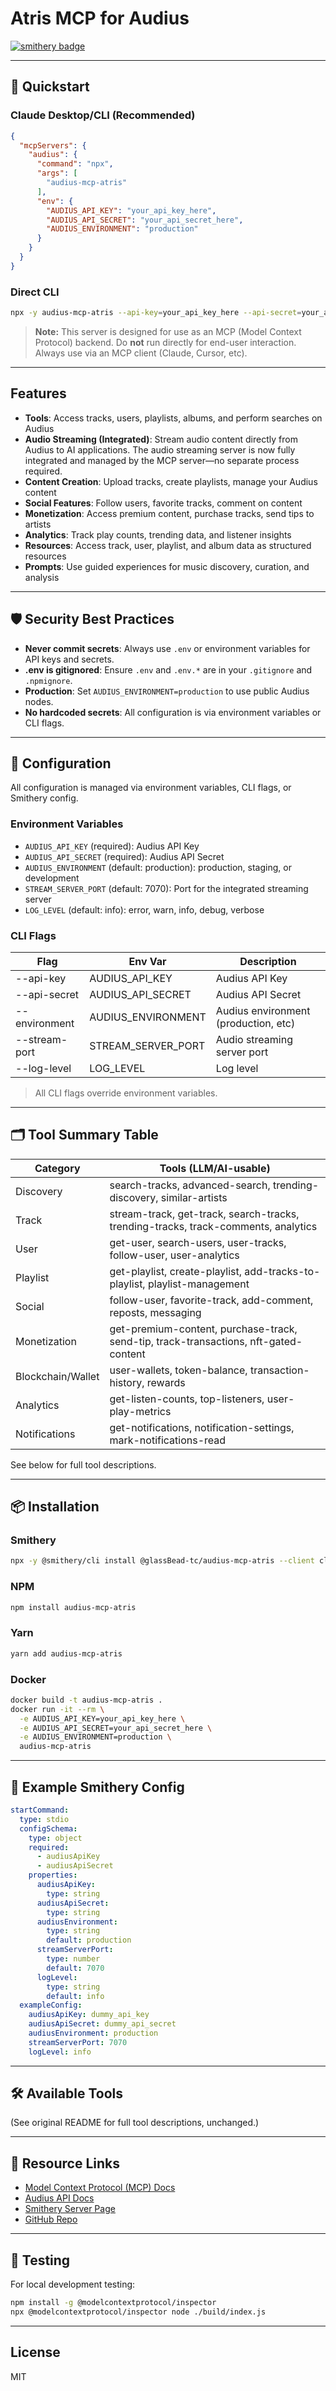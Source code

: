 # Atris MCP for Audius

[![smithery badge](https://smithery.ai/badge/@glassBead-tc/audius-mcp-atris)](https://smithery.ai/server/@glassBead-tc/audius-mcp-atris)

---

## 🚀 Quickstart

### Claude Desktop/CLI (Recommended)

```json
{
  "mcpServers": {
    "audius": {
      "command": "npx",
      "args": [
        "audius-mcp-atris"
      ],
      "env": {
        "AUDIUS_API_KEY": "your_api_key_here",
        "AUDIUS_API_SECRET": "your_api_secret_here",
        "AUDIUS_ENVIRONMENT": "production"
      }
    }
  }
}
```

### Direct CLI

```bash
npx -y audius-mcp-atris --api-key=your_api_key_here --api-secret=your_api_secret_here --environment=production
```

> **Note:** This server is designed for use as an MCP (Model Context Protocol) backend. Do **not** run directly for end-user interaction. Always use via an MCP client (Claude, Cursor, etc).

---

## Features

- **Tools**: Access tracks, users, playlists, albums, and perform searches on Audius
- **Audio Streaming (Integrated)**: Stream audio content directly from Audius to AI applications. The audio streaming server is now fully integrated and managed by the MCP server—no separate process required.
- **Content Creation**: Upload tracks, create playlists, manage your Audius content
- **Social Features**: Follow users, favorite tracks, comment on content
- **Monetization**: Access premium content, purchase tracks, send tips to artists
- **Analytics**: Track play counts, trending data, and listener insights
- **Resources**: Access track, user, playlist, and album data as structured resources
- **Prompts**: Use guided experiences for music discovery, curation, and analysis

---

## 🛡️ Security Best Practices

- **Never commit secrets**: Always use `.env` or environment variables for API keys and secrets.
- **.env is gitignored**: Ensure `.env` and `.env.*` are in your `.gitignore` and `.npmignore`.
- **Production**: Set `AUDIUS_ENVIRONMENT=production` to use public Audius nodes.
- **No hardcoded secrets**: All configuration is via environment variables or CLI flags.

---

## 🔧 Configuration

All configuration is managed via environment variables, CLI flags, or Smithery config.

### Environment Variables

- `AUDIUS_API_KEY` (required): Audius API Key
- `AUDIUS_API_SECRET` (required): Audius API Secret
- `AUDIUS_ENVIRONMENT` (default: production): production, staging, or development
- `STREAM_SERVER_PORT` (default: 7070): Port for the integrated streaming server
- `LOG_LEVEL` (default: info): error, warn, info, debug, verbose

### CLI Flags

| Flag                | Env Var                | Description                                 |
|---------------------|------------------------|---------------------------------------------|
| --api-key           | AUDIUS_API_KEY         | Audius API Key                              |
| --api-secret        | AUDIUS_API_SECRET      | Audius API Secret                           |
| --environment       | AUDIUS_ENVIRONMENT     | Audius environment (production, etc)        |
| --stream-port       | STREAM_SERVER_PORT     | Audio streaming server port                  |
| --log-level         | LOG_LEVEL              | Log level                                   |

> All CLI flags override environment variables.

---

## 🗂️ Tool Summary Table

| Category         | Tools (LLM/AI-usable)                                                                 |
|------------------|--------------------------------------------------------------------------------------|
| Discovery        | search-tracks, advanced-search, trending-discovery, similar-artists                  |
| Track            | stream-track, get-track, search-tracks, trending-tracks, track-comments, analytics   |
| User             | get-user, search-users, user-tracks, follow-user, user-analytics                     |
| Playlist         | get-playlist, create-playlist, add-tracks-to-playlist, playlist-management           |
| Social           | follow-user, favorite-track, add-comment, reposts, messaging                         |
| Monetization     | get-premium-content, purchase-track, send-tip, track-transactions, nft-gated-content |
| Blockchain/Wallet| user-wallets, token-balance, transaction-history, rewards                            |
| Analytics        | get-listen-counts, top-listeners, user-play-metrics                                  |
| Notifications    | get-notifications, notification-settings, mark-notifications-read                    |

See below for full tool descriptions.

---

## 📦 Installation

### Smithery

```bash
npx -y @smithery/cli install @glassBead-tc/audius-mcp-atris --client claude
```

### NPM

```bash
npm install audius-mcp-atris
```

### Yarn

```bash
yarn add audius-mcp-atris
```

### Docker

```bash
docker build -t audius-mcp-atris .
docker run -it --rm \
  -e AUDIUS_API_KEY=your_api_key_here \
  -e AUDIUS_API_SECRET=your_api_secret_here \
  -e AUDIUS_ENVIRONMENT=production \
  audius-mcp-atris
```

---

## 📝 Example Smithery Config

```yaml
startCommand:
  type: stdio
  configSchema:
    type: object
    required:
      - audiusApiKey
      - audiusApiSecret
    properties:
      audiusApiKey:
        type: string
      audiusApiSecret:
        type: string
      audiusEnvironment:
        type: string
        default: production
      streamServerPort:
        type: number
        default: 7070
      logLevel:
        type: string
        default: info
  exampleConfig:
    audiusApiKey: dummy_api_key
    audiusApiSecret: dummy_api_secret
    audiusEnvironment: production
    streamServerPort: 7070
    logLevel: info
```

---

## 🛠️ Available Tools

(See original README for full tool descriptions, unchanged.)

---

## 🔗 Resource Links

- [Model Context Protocol (MCP) Docs](https://modelcontextprotocol.io/introduction)
- [Audius API Docs](https://docs.audius.co/)
- [Smithery Server Page](https://smithery.ai/server/@glassBead-tc/audius-mcp-atris)
- [GitHub Repo](https://github.com/glassBead/audius-mcp-atris)

---

## 🧪 Testing

For local development testing:

```bash
npm install -g @modelcontextprotocol/inspector
npx @modelcontextprotocol/inspector node ./build/index.js
```

---

## License

MIT

